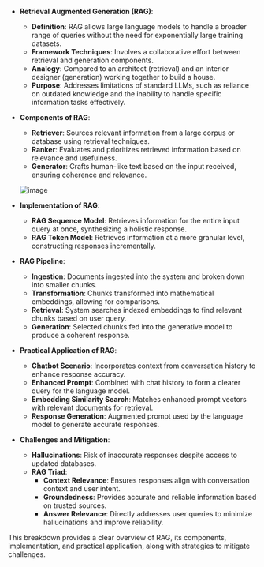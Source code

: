 

- **Retrieval Augmented Generation (RAG)**:
  - **Definition**: RAG allows large language models to handle a broader range of queries without the need for exponentially large training datasets.
  - **Framework Techniques**: Involves a collaborative effort between retrieval and generation components.
  - **Analogy**: Compared to an architect (retrieval) and an interior designer (generation) working together to build a house.
  - **Purpose**: Addresses limitations of standard LLMs, such as reliance on outdated knowledge and the inability to handle specific information tasks effectively.

- **Components of RAG**:
  - **Retriever**: Sources relevant information from a large corpus or database using retrieval techniques.
  - **Ranker**: Evaluates and prioritizes retrieved information based on relevance and usefulness.
  - **Generator**: Crafts human-like text based on the input received, ensuring coherence and relevance.
 
  ![image](https://github.com/chrahul/Oracle-Cloud-Infrastructure-2024-Generative-AI-Professional/assets/14847377/93663051-781d-488a-a429-ac60016b6e2a)


- **Implementation of RAG**:
  - **RAG Sequence Model**: Retrieves information for the entire input query at once, synthesizing a holistic response.
  - **RAG Token Model**: Retrieves information at a more granular level, constructing responses incrementally.

- **RAG Pipeline**:
  - **Ingestion**: Documents ingested into the system and broken down into smaller chunks.
  - **Transformation**: Chunks transformed into mathematical embeddings, allowing for comparisons.
  - **Retrieval**: System searches indexed embeddings to find relevant chunks based on user query.
  - **Generation**: Selected chunks fed into the generative model to produce a coherent response.

- **Practical Application of RAG**:
  - **Chatbot Scenario**: Incorporates context from conversation history to enhance response accuracy.
  - **Enhanced Prompt**: Combined with chat history to form a clearer query for the language model.
  - **Embedding Similarity Search**: Matches enhanced prompt vectors with relevant documents for retrieval.
  - **Response Generation**: Augmented prompt used by the language model to generate accurate responses.

- **Challenges and Mitigation**:
  - **Hallucinations**: Risk of inaccurate responses despite access to updated databases.
  - **RAG Triad**:
    - **Context Relevance**: Ensures responses align with conversation context and user intent.
    - **Groundedness**: Provides accurate and reliable information based on trusted sources.
    - **Answer Relevance**: Directly addresses user queries to minimize hallucinations and improve reliability.

This breakdown provides a clear overview of RAG, its components, implementation, and practical application, along with strategies to mitigate challenges.

